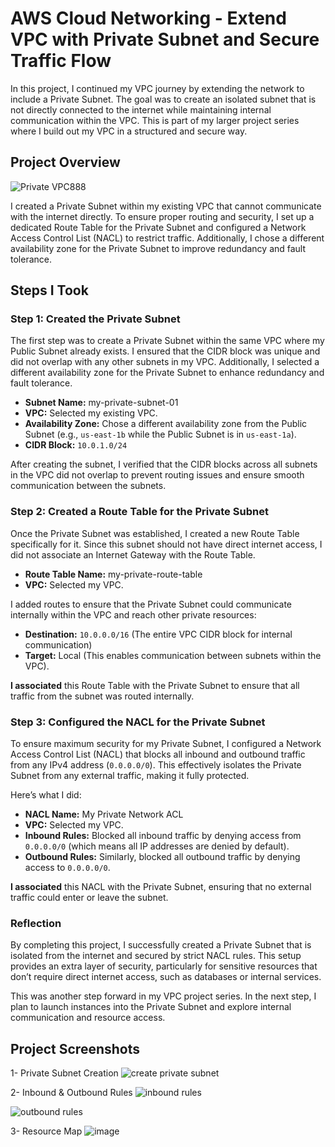 # AWS Cloud Networking - Extend VPC with Private Subnet and Secure Traffic Flow

In this project, I continued my VPC journey by extending the network to include a Private Subnet. The goal was to create an isolated subnet that is not directly connected to the internet while maintaining internal communication within the VPC. This is part of my larger project series where I build out my VPC in a structured and secure way.

## Project Overview
![Private VPC888](https://github.com/user-attachments/assets/40a1eda6-8837-4ca2-90da-eb2f934ef36a)

I created a Private Subnet within my existing VPC that cannot communicate with the internet directly. To ensure proper routing and security, I set up a dedicated Route Table for the Private Subnet and configured a Network Access Control List (NACL) to restrict traffic. Additionally, I chose a different availability zone for the Private Subnet to improve redundancy and fault tolerance.

## Steps I Took

### Step 1: Created the Private Subnet

The first step was to create a Private Subnet within the same VPC where my Public Subnet already exists. I ensured that the CIDR block was unique and did not overlap with any other subnets in my VPC. Additionally, I selected a different availability zone for the Private Subnet to enhance redundancy and fault tolerance.

- **Subnet Name:** my-private-subnet-01
- **VPC:** Selected my existing VPC.
- **Availability Zone:** Chose a different availability zone from the Public Subnet (e.g., `us-east-1b` while the Public Subnet is in `us-east-1a`).
- **CIDR Block:** `10.0.1.0/24`

After creating the subnet, I verified that the CIDR blocks across all subnets in the VPC did not overlap to prevent routing issues and ensure smooth communication between the subnets.

### Step 2: Created a Route Table for the Private Subnet

Once the Private Subnet was established, I created a new Route Table specifically for it. Since this subnet should not have direct internet access, I did not associate an Internet Gateway with the Route Table.

- **Route Table Name:** my-private-route-table
- **VPC:** Selected my VPC.

I added routes to ensure that the Private Subnet could communicate internally within the VPC and reach other private resources:

- **Destination:** `10.0.0.0/16` (The entire VPC CIDR block for internal communication)
- **Target:** Local (This enables communication between subnets within the VPC).

**I associated** this Route Table with the Private Subnet to ensure that all traffic from the subnet was routed internally.

### Step 3: Configured the NACL for the Private Subnet

To ensure maximum security for my Private Subnet, I configured a Network Access Control List (NACL) that blocks all inbound and outbound traffic from any IPv4 address (`0.0.0.0/0`). This effectively isolates the Private Subnet from any external traffic, making it fully protected.

Here’s what I did:

- **NACL Name:** My Private Network ACL
- **VPC:** Selected my VPC.
- **Inbound Rules:** Blocked all inbound traffic by denying access from `0.0.0.0/0` (which means all IP addresses are denied by default).
- **Outbound Rules:** Similarly, blocked all outbound traffic by denying access to `0.0.0.0/0`.

**I associated** this NACL with the Private Subnet, ensuring that no external traffic could enter or leave the subnet.

### Reflection

By completing this project, I successfully created a Private Subnet that is isolated from the internet and secured by strict NACL rules. This setup provides an extra layer of security, particularly for sensitive resources that don’t require direct internet access, such as databases or internal services.

This was another step forward in my VPC project series. In the next step, I plan to launch instances into the Private Subnet and explore internal communication and resource access.

## Project Screenshots

1- Private Subnet Creation
![create private subnet](https://github.com/user-attachments/assets/fdaab235-d4fa-47aa-9712-b9cebf1567cc)

2- Inbound & Outbound Rules
![inbound rules](https://github.com/user-attachments/assets/69c90dde-4f5f-4de7-9ddd-a5bd4101f82b)

![outbound rules](https://github.com/user-attachments/assets/632e15cc-5631-4117-a196-edacec58e1b1)

3- Resource Map
![image](https://github.com/user-attachments/assets/668687f9-d408-4b8b-ac14-c8fe3a868403)
